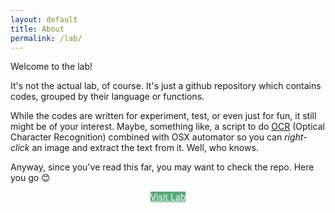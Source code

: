 ```yaml
---
layout: default
title: About
permalink: /lab/
---
```


Welcome to the lab! 

It's not the actual lab, of course. It's just a github repository which contains codes, grouped by their language or functions. 

While the codes are written for experiment, test, or even just for fun, it still might be of your interest. Maybe, something like, a script to do [OCR](https://en.wikipedia.org/wiki/Optical_character_recognition) (Optical Character Recognition) combined with OSX automator so you can *right-click* an image and extract the text from it. Well, who knows.

Anyway, since you've read this far, you may want to check the repo. Here you go 😊

<div style="text-align:center;">
<a href="https://github.com/wzulfikar/lab" class="btn" style="background: rgb(86, 170, 118);color:white;">Visit Lab</a>
</div>
